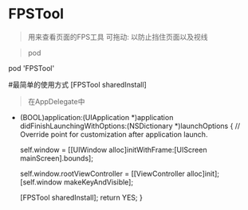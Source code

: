 # FPSTool
>用来查看页面的FPS工具
可拖动: 以防止挡住页面以及视线

>pod 

pod 'FPSTool'

#最简单的使用方式
[FPSTool sharedInstall]

>在AppDelegate中
- (BOOL)application:(UIApplication *)application didFinishLaunchingWithOptions:(NSDictionary *)launchOptions {
    // Override point for customization after application launch.
    
    self.window = [[UIWindow alloc]initWithFrame:[UIScreen mainScreen].bounds];
    
    self.window.rootViewController = [[ViewController alloc]init];
    [self.window makeKeyAndVisible];
    
    
    [FPSTool sharedInstall];
    return YES;
}
